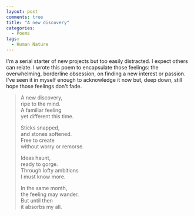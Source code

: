 ```yaml
---
layout: post
comments: true
title: "A new discovery"
categories:
  - Poems
tags:
  - Human Nature
---
```

I'm a serial starter of new projects but too easily distracted. I expect others can relate. I wrote this poem to encapsulate those feelings: the overwhelming, borderline obsession, on finding a new interest or passion. I've seen it in myself enough to acknowledge it now but, deep down, still hope those feelings don't fade.



> A new discovery,  
> ripe to the mind.  
> A familiar feeling  
> yet different this time.
>
> Sticks snapped,  
> and stones softened.  
> Free to create  
> without worry or remorse.
>
> Ideas haunt,  
> ready to gorge.  
> Through lofty ambitions  
> I must know more.
>
> In the same month,  
> the feeling may wander.  
> But until then  
> it absorbs my all.
